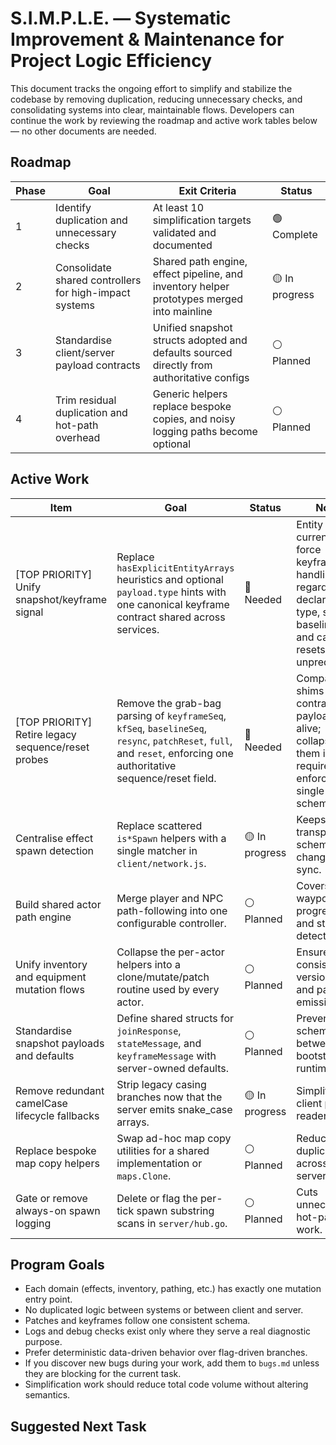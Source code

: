 # S.I.M.P.L.E. — Systematic Improvement & Maintenance for Project Logic Efficiency

This document tracks the ongoing effort to simplify and stabilize the codebase by removing duplication, reducing unnecessary checks, and consolidating systems into clear, maintainable flows. Developers can continue the work by reviewing the roadmap and active work tables below — no other documents are needed.

## Roadmap

| Phase | Goal                                                   | Exit Criteria                                                   | Status         |
| ----- | ------------------------------------------------------ | ----------------------------------------------------------------| -------------- |
| 1     | Identify duplication and unnecessary checks            | At least 10 simplification targets validated and documented     | 🟢 Complete    |
| 2     | Consolidate shared controllers for high-impact systems | Shared path engine, effect pipeline, and inventory helper prototypes merged into mainline | 🟡 In progress |
| 3     | Standardise client/server payload contracts            | Unified snapshot structs adopted and defaults sourced directly from authoritative configs | ⚪ Planned      |
| 4     | Trim residual duplication and hot-path overhead        | Generic helpers replace bespoke copies, and noisy logging paths become optional | ⚪ Planned      |

## Active Work

| Item | Goal | Status | Notes |
| --- | --- | --- | --- |
| [TOP PRIORITY] Unify snapshot/keyframe signal | Replace `hasExplicitEntityArrays` heuristics and optional `payload.type` hints with one canonical keyframe contract shared across services. | 🛑 Needed | Entity arrays currently force keyframe handling regardless of declared type, so baselines drift and cache resets fire unpredictably. |
| [TOP PRIORITY] Retire legacy sequence/reset probes | Remove the grab-bag parsing of `keyframeSeq`, `kfSeq`, `baselineSeq`, `resync`, `patchReset`, `full`, and `reset`, enforcing one authoritative sequence/reset field. | 🛑 Needed | Compatibility shims keep contradictory payloads alive; collapsing them is required to enforce a single schema. |
| Centralise effect spawn detection | Replace scattered `is*Spawn` helpers with a single matcher in `client/network.js`. | 🟡 In progress | Keeps future transport schema changes in sync. |
| Build shared actor path engine | Merge player and NPC path-following into one configurable controller. | ⚪ Planned | Covers waypoint progression and stall detection. |
| Unify inventory and equipment mutation flows | Collapse the per-actor helpers into a clone/mutate/patch routine used by every actor. | ⚪ Planned | Ensures consistent versioning and patch emission. |
| Standardise snapshot payloads and defaults | Define shared structs for `joinResponse`, `stateMessage`, and `keyframeMessage` with server-owned defaults. | ⚪ Planned | Prevents schema drift between bootstrap and runtime. |
| Remove redundant camelCase lifecycle fallbacks | Strip legacy casing branches now that the server emits snake_case arrays. | 🟡 In progress | Simplifies client payload readers. |
| Replace bespoke map copy helpers | Swap ad-hoc map copy utilities for a shared implementation or `maps.Clone`. | ⚪ Planned | Reduces duplication across the server. |
| Gate or remove always-on spawn logging | Delete or flag the per-tick spawn substring scans in `server/hub.go`. | ⚪ Planned | Cuts unnecessary hot-path work. |

## Program Goals

* Each domain (effects, inventory, pathing, etc.) has exactly one mutation entry point.
* No duplicated logic between systems or between client and server.
* Patches and keyframes follow one consistent schema.
* Logs and debug checks exist only where they serve a real diagnostic purpose.
* Prefer deterministic data-driven behavior over flag-driven branches.
* If you discover new bugs during your work, add them to `bugs.md` unless they are blocking for the current task.
* Simplification work should reduce total code volume without altering semantics.

## Suggested Next Task

